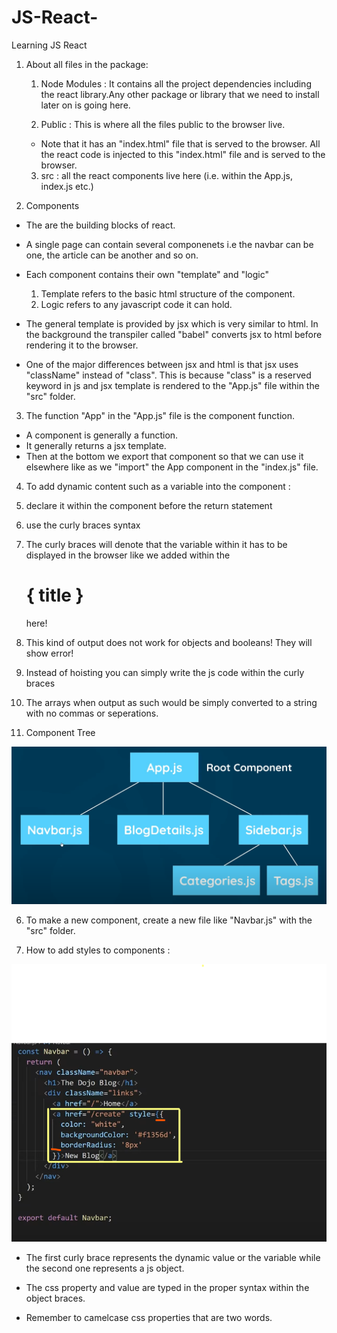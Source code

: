 # JS-React-
Learning JS React


<!-- Notes -->

1. About all files in the package:

    1. Node Modules : It contains all the project dependencies including the react library.Any other package or library that we need to install later on is going here.

    2. Public : This is where all the files public to the browser live.
    
      * Note that it has an "index.html" file that is served to the browser. All the react code is injected to this "index.html" file and is served to the browser.

    3. src : all the react components live here (i.e. within the App.js, index.js etc.)



2. Components 

* The are the building blocks of react.
* A single page can contain several componenets i.e the navbar can be one, the article can be another and so on.

* Each component contains their own "template" and "logic"
   1. Template refers to the basic html structure of the component.
   2. Logic refers to any javascript code it can hold.

* The general template is provided by jsx which is very similar to html. In the background  the transpiler called "babel" converts jsx to html before rendering it to the browser.

* One of the major differences between jsx and html is that jsx uses "className" instead of "class".
This is because "class" is a reserved keyword in js and jsx template is rendered to the "App.js" file within the "src" folder.


3.  The function "App" in the "App.js" file is the component function.

  * A component is generally a function. 
  * It generally returns a jsx template.
  * Then at the bottom we export that component so that we can use it elsewhere like as we "import" the App component in the "index.js" file.



4. To add dynamic content such as a variable into the component :

 1. declare it within the component before the return statement 
 2. use the curly braces syntax 
 3. The curly braces will denote that the variable within it has to be displayed in the browser like we added within the <h1>{ title }</h1> here!
 4. This kind of output does not work for objects and booleans! They will show error!
 5. Instead of hoisting you can simply write the js code within the curly braces
 6. The arrays when output as such would be simply converted to a string with no commas or seperations.



 5. Component Tree 

 <img src = "react1.png">


 6. To make a new component, create a new file like "Navbar.js" with the "src" folder.


 7. How to add styles to components :

 <img src= "react2.png">

 * The first curly brace represents the dynamic value or the variable while the second one represents a js object.

* The css property and value are typed in the proper syntax within the object braces.

* Remember to camelcase css properties that are two words.